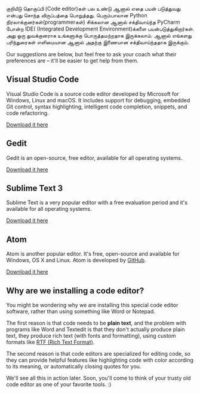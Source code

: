 குறியீடு தொகுப்பி (Code editor)கள் பல உண்டு ஆனால் எதை பயன் படுத்துவது என்பது சொந்த விருப்பத்தை பொறுத்தது. பெரும்பாலான Python நிரலாக்குனர்கள்(programmerகள்) சிக்கலான ஆனால் சக்திவாய்ந்த PyCharm போன்ற IDE( (Integrated Development Environment)க்களை பயன்படுத்துகிறார்கள். அது ஒரு துவக்குனராக உங்களுக்கு பொருத்தமற்றதாக இருக்கலாம். ஆனால் எங்களது பரிந்துரைகள் எளிமையான ஆனால் அதற்கு இணையான சக்திவாய்ந்ததாக இருக்கும். 

Our suggestions are below, but feel free to ask your coach what their preferences are – it'll be easier to get help from them.

## Visual Studio Code

Visual Studio Code is a source code editor developed by Microsoft for Windows, Linux and macOS. It includes support for debugging, embedded Git control, syntax highlighting, intelligent code completion, snippets, and code refactoring.

[Download it here](https://code.visualstudio.com/)

## Gedit

Gedit is an open-source, free editor, available for all operating systems.

[Download it here](https://wiki.gnome.org/Apps/Gedit#Download)

## Sublime Text 3

Sublime Text is a very popular editor with a free evaluation period and it's available for all operating systems.

[Download it here](https://www.sublimetext.com/3)

## Atom

Atom is another popular editor. It's free, open-source and available for Windows, OS X and Linux. Atom is developed by [GitHub](https://github.com/).

[Download it here](https://atom.io/)

## Why are we installing a code editor?

You might be wondering why we are installing this special code editor software, rather than using something like Word or Notepad.

The first reason is that code needs to be **plain text**, and the problem with programs like Word and Textedit is that they don't actually produce plain text, they produce rich text (with fonts and formatting), using custom formats like [RTF (Rich Text Format)](https://en.wikipedia.org/wiki/Rich_Text_Format).

The second reason is that code editors are specialized for editing code, so they can provide helpful features like highlighting code with color according to its meaning, or automatically closing quotes for you.

We'll see all this in action later. Soon, you'll come to think of your trusty old code editor as one of your favorite tools. :)